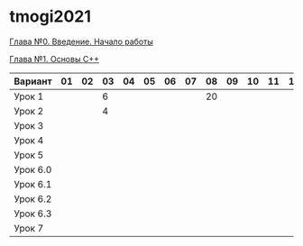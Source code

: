 # tmogi2021
[Глава №0. Введение. Начало работы](https://drive.google.com/drive/folders/1q9ILkl6kPBrzqY5IDAdt2iB8K4RCu3_s)

[Глава №1. Основы C++](https://drive.google.com/drive/folders/1dMwYSpwDyVjM3WYAmFnPbQyAa7Ku27ae?usp=sharing)

| Вариант  | 01 | 02 | 03 | 04 | 05 | 06 | 07 | 08 | 09 | 10 | 11 | 12 | 13 | 14 | 15 | 16 | 17 | 18 | 19 | 20 |
| -------  | -- | -- | -- | -- | -- | -- | -- | -- | -- | -- | -- | -- | -- | -- | -- | -- | -- | -- | -- | -- |
| Урок 1   |    |    |  6 |    |    |    |    | 20 |    |    |    |    |    |    |    |    |    |  2 |    |    |
| Урок 2   |    |    |  4 |    |    |    |    |    |    |    |    |    |    |    |    |    |    |  4 |    |    |
| Урок 3   |    |    |    |    |    |    |    |    |    |    |    |    |    |    |    |    |    |    |    |    |
| Урок 4   |    |    |    |    |    |    |    |    |    |    |    |    |    |    |    |    |    |    |    |    |
| Урок 5   |    |    |    |    |    |    |    |    |    |    |    |    |    |    |    |    |    |    |    |    |
| Урок 6.0 |    |    |    |    |    |    |    |    |    |    |    |    |    |    |    |    |    |    |    |    |
| Урок 6.1 |    |    |    |    |    |    |    |    |    |    |    |    |    |    |    |    |    |    |    |    |
| Урок 6.2 |    |    |    |    |    |    |    |    |    |    |    |    |    |    |    |    |    |    |    |    |
| Урок 6.3 |    |    |    |    |    |    |    |    |    |    |    |    |    |    |    |    |    |    |    |    |
| Урок 7   |    |    |    |    |    |    |    |    |    |    |    |    |    |    |    |    |    |    |    |    |

